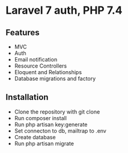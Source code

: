 # Laravel 7 auth, PHP 7.4 

## Features

* MVC
* Auth
* Email notification
* Resource Controllers
* Eloquent and Relationships
* Database migrations and factory

## Installation

* Clone the repository with git clone
* Run composer install
* Run php artisan key:generate
* Set connecton to db, mailtrap to .env
* Create database
* Run php artisan migrate 
